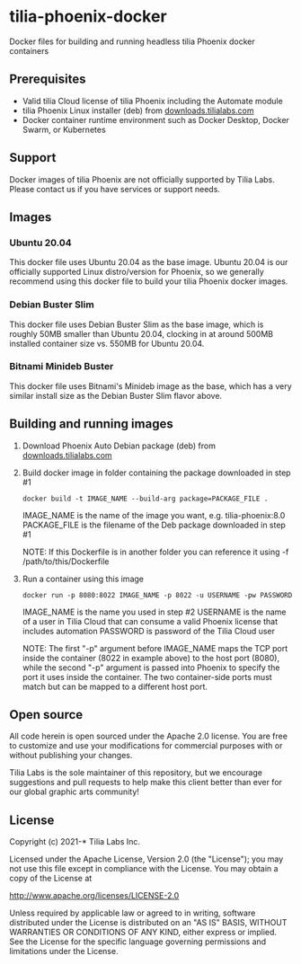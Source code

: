 # tilia-phoenix-docker
Docker files for building and running headless tilia Phoenix docker containers

## Prerequisites

- Valid tilia Cloud license of tilia Phoenix including the Automate module
- tilia Phoenix Linux installer (deb) from [downloads.tilialabs.com](https://downloads.tilialabs.com)
- Docker container runtime environment such as Docker Desktop, Docker Swarm, or Kubernetes

## Support

Docker images of tilia Phoenix are not officially supported by Tilia Labs.  Please contact us if you have services or support needs.

## Images

### Ubuntu 20.04

This docker file uses Ubuntu 20.04 as the base image.  Ubuntu 20.04 is our officially supported Linux distro/version for Phoenix, so we generally recommend using this docker file to build your tilia Phoenix docker images.

### Debian Buster Slim

This docker file uses Debian Buster Slim as the base image, which is roughly 50MB smaller than Ubuntu 20.04, clocking in at around 500MB installed container size vs. 550MB for Ubuntu 20.04.

### Bitnami Minideb Buster

This docker file uses Bitnami's Minideb image as the base, which has a very similar install size as the Debian Buster Slim flavor above.

## Building and running images

1. Download Phoenix Auto Debian package (deb) from [downloads.tilialabs.com](https://downloads.tilialabs.com)

2. Build docker image in folder containing the package downloaded in step #1

    `docker build -t IMAGE_NAME --build-arg package=PACKAGE_FILE .`

    IMAGE_NAME   is the name of the image you want, e.g. tilia-phoenix:8.0
    PACKAGE_FILE is the filename of the Deb package downloaded in step #1

    NOTE: If this Dockerfile is in another folder you can reference it using
          -f /path/to/this/Dockerfile

3. Run a container using this image

    `docker run -p 8080:8022 IMAGE_NAME -p 8022 -u USERNAME -pw PASSWORD`

    IMAGE_NAME is the name you used in step #2
    USERNAME   is the name of a user in Tilia Cloud that can consume a valid
               Phoenix license that includes automation
    PASSWORD   is password of the Tilia Cloud user

    NOTE: The first "-p" argument before IMAGE_NAME maps the TCP port inside
          the container (8022 in example above) to the host port (8080), while
          the second "-p" argument is passed into Phoenix to specify the port
          it uses inside the container.  The two container-side ports must
          match but can be mapped to a different host port.

## Open source

All code herein is open sourced under the Apache 2.0 license.  You are free to customize and use your modifications for commercial purposes with or without publishing your changes.

Tilia Labs is the sole maintainer of this repository, but we encourage suggestions and pull requests to help make this client better than ever for our global graphic arts community!

## License
Copyright (c) 2021-* Tilia Labs Inc.

Licensed under the Apache License, Version 2.0 (the "License"); you may not use this file except in compliance with the License. You may obtain a copy of the License at

http://www.apache.org/licenses/LICENSE-2.0

Unless required by applicable law or agreed to in writing, software distributed under the License is distributed on an "AS IS" BASIS, WITHOUT WARRANTIES OR CONDITIONS OF ANY KIND, either express or implied. See the License for the specific language governing permissions and limitations under the License.
